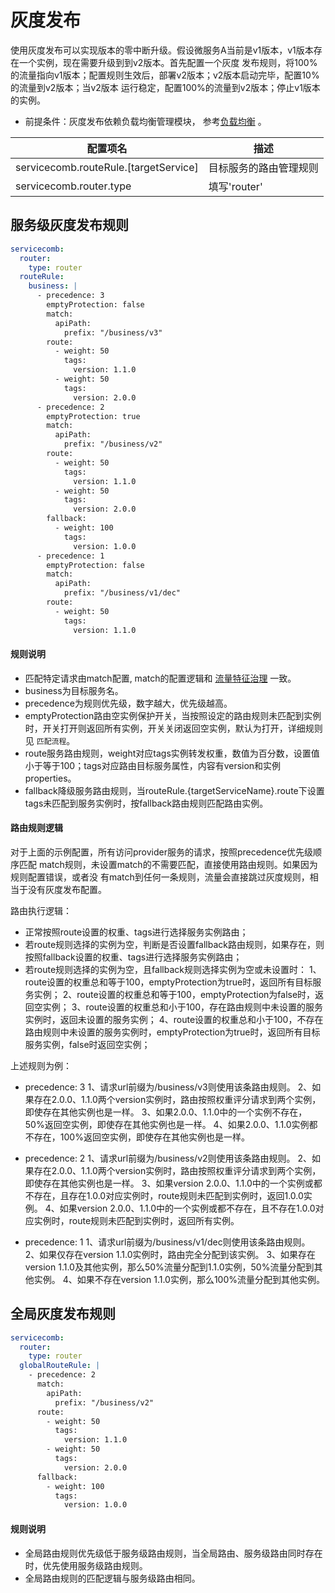 # 灰度发布

使用灰度发布可以实现版本的零中断升级。假设微服务A当前是v1版本，v1版本存在一个实例，现在需要升级到到v2版本。首先配置一个灰度
发布规则，将100%的流量指向v1版本；配置规则生效后，部署v2版本；v2版本启动完毕，配置10%的流量到v2版本；当v2版本
运行稳定，配置100%的流量到v2版本；停止v1版本的实例。

* 前提条件：灰度发布依赖负载均衡管理模块， 参考[负载均衡](./loadbalance.md) 。 


| 配置项名                                   | 描述                   |
| ------------------------------------------ | ---------------------- |
| servicecomb.routeRule.[targetService]      | 目标服务的路由管理规则 |
| servicecomb.router.type                    | 填写'router'           |

## 服务级灰度发布规则

```yaml
servicecomb: 
  router:
    type: router
  routeRule:
    business: |
      - precedence: 3
        emptyProtection: false
        match:
          apiPath:
            prefix: "/business/v3"
        route:
          - weight: 50
            tags:
              version: 1.1.0
          - weight: 50
            tags:
              version: 2.0.0
      - precedence: 2
        emptyProtection: true
        match:
          apiPath:
            prefix: "/business/v2"
        route:
          - weight: 50
            tags:
              version: 1.1.0
          - weight: 50
            tags:
              version: 2.0.0
        fallback:
          - weight: 100
            tags:
              version: 1.0.0
      - precedence: 1
        emptyProtection: false
        match:
          apiPath:
            prefix: "/business/v1/dec"
        route:
          - weight: 50
            tags:
              version: 1.1.0
```

#### 规则说明

- 匹配特定请求由match配置, match的配置逻辑和 [流量特征治理](governance.md) 一致。
- business为目标服务名。
- precedence为规则优先级，数字越大，优先级越高。
- emptyProtection路由空实例保护开关，当按照设定的路由规则未匹配到实例时，开关打开则返回所有实例，开关关闭返回空实例，默认为打开，详细规则见 `匹配流程`。
- route服务路由规则，weight对应tags实例转发权重，数值为百分数，设置值小于等于100；tags对应路由目标服务属性，内容有version和实例properties。
- fallback降级服务路由规则，当routeRule.{targetServiceName}.route下设置tags未匹配到服务实例时，按fallback路由规则匹配路由实例。

#### 路由规则逻辑

对于上面的示例配置，所有访问provider服务的请求，按照precedence优先级顺序匹配
match规则，未设置match的不需要匹配，直接使用路由规则。如果因为规则配置错误，或者没
有match到任何一条规则，流量会直接跳过灰度规则，相当于没有灰度发布配置。

路由执行逻辑：
- 正常按照route设置的权重、tags进行选择服务实例路由；
- 若route规则选择的实例为空，判断是否设置fallback路由规则，如果存在，则按照fallback设置的权重、tags进行选择服务实例路由；
- 若route规则选择的实例为空，且fallback规则选择实例为空或未设置时：
  1、route设置的权重总和等于100，emptyProtection为true时，返回所有目标服务实例；
  2、route设置的权重总和等于100，emptyProtection为false时，返回空实例；
  3、route设置的权重总和小于100，存在路由规则中未设置的服务实例时，返回未设置的服务实例；
  4、route设置的权重总和小于100，不存在路由规则中未设置的服务实例时，emptyProtection为true时，返回所有目标服务实例，false时返回空实例；

上述规则为例：

- precedence: 3
  1、请求url前缀为/business/v3则使用该条路由规则。
  2、如果存在2.0.0、1.1.0两个version实例时，路由按照权重评分请求到两个实例，即使存在其他实例也是一样。
  3、如果2.0.0、1.1.0中的一个实例不存在，50%返回空实例，即使存在其他实例也是一样。
  4、如果2.0.0、1.1.0实例都不存在，100%返回空实例，即使存在其他实例也是一样。

- precedence: 2
  1、请求url前缀为/business/v2则使用该条路由规则。
  2、如果存在2.0.0、1.1.0两个version实例时，路由按照权重评分请求到两个实例，即使存在其他实例也是一样。
  3、如果version 2.0.0、1.1.0中的一个实例或都不存在，且存在1.0.0对应实例时，route规则未匹配到实例时，返回1.0.0实例。
  4、如果version 2.0.0、1.1.0中的一个实例或都不存在，且不存在1.0.0对应实例时，route规则未匹配到实例时，返回所有实例。

- precedence: 1
  1、请求url前缀为/business/v1/dec则使用该条路由规则。
  2、如果仅存在version 1.1.0实例时，路由完全分配到该实例。
  3、如果存在version 1.1.0及其他实例，那么50%流量分配到1.1.0实例，50%流量分配到其他实例。
  4、如果不存在version 1.1.0实例，那么100%流量分配到其他实例。

## 全局灰度发布规则

```yaml
servicecomb: 
  router:
    type: router
  globalRouteRule: |
    - precedence: 2
      match:
        apiPath:
          prefix: "/business/v2"
      route:
        - weight: 50
          tags:
            version: 1.1.0
        - weight: 50
          tags:
            version: 2.0.0
      fallback:
        - weight: 100
          tags:
            version: 1.0.0
```

#### 规则说明

- 全局路由规则优先级低于服务级路由规则，当全局路由、服务级路由同时存在时，优先使用服务级路由规则。
- 全局路由规则的匹配逻辑与服务级路由相同。